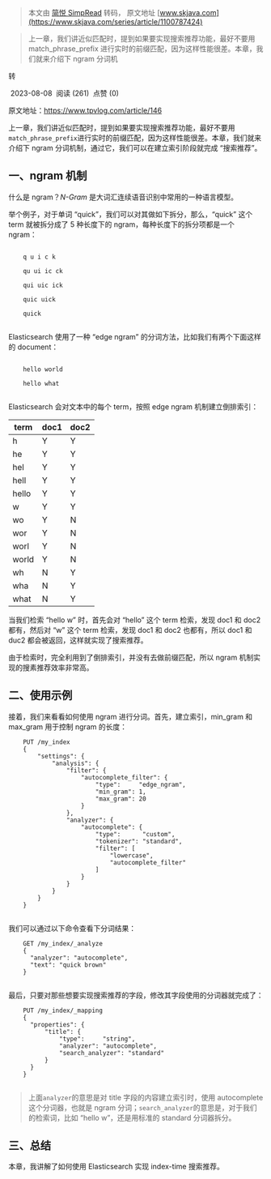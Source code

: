 > 本文由 [简悦 SimpRead](http://ksria.com/simpread/) 转码， 原文地址 [www.skjava.com](https://www.skjava.com/series/article/1100787424)

> 上一章，我们讲近似匹配时，提到如果要实现搜索推荐功能，最好不要用 match_phrase_prefix 进行实时的前缀匹配，因为这样性能很差。本章，我们就来介绍下 ngram 分词机

转

 2023-08-08  阅读 (261)  点赞 (0)

原文地址：https://www.tpvlog.com/article/146

上一章，我们讲近似匹配时，提到如果要实现搜索推荐功能，最好不要用`match_phrase_prefix`进行实时的前缀匹配，因为这样性能很差。本章，我们就来介绍下 ngram 分词机制，通过它，我们可以在建立索引阶段就完成 “搜索推荐”。

一、ngram 机制
----------

什么是 ngram？_N-Gram_ 是大词汇连续语音识别中常用的一种语言模型。

举个例子，对于单词 “quick”，我们可以对其做如下拆分，那么，“quick” 这个 term 就被拆分成了 5 种长度下的 ngram，每种长度下的拆分项都是一个 ngram：

```
    
    q u i c k
    
    qu ui ic ck
    
    qui uic ick
    
    quic uick
    
    quick


```

Elasticsearch 使用了一种 “edge ngram” 的分词方法，比如我们有两个下面这样的 document：

```
    
    hello world
    
    hello what


```

Elasticsearch 会对文本中的每个 term，按照 edge ngram 机制建立倒排索引：

<table><thead><tr><th>term</th><th>doc1</th><th>doc2</th></tr></thead><tbody><tr><td>h</td><td>Y</td><td>Y</td></tr><tr><td>he</td><td>Y</td><td>Y</td></tr><tr><td>hel</td><td>Y</td><td>Y</td></tr><tr><td>hell</td><td>Y</td><td>Y</td></tr><tr><td>hello</td><td>Y</td><td>Y</td></tr><tr><td>w</td><td>Y</td><td>Y</td></tr><tr><td>wo</td><td>Y</td><td>N</td></tr><tr><td>wor</td><td>Y</td><td>N</td></tr><tr><td>worl</td><td>Y</td><td>N</td></tr><tr><td>world</td><td>Y</td><td>N</td></tr><tr><td>wh</td><td>N</td><td>Y</td></tr><tr><td>wha</td><td>N</td><td>Y</td></tr><tr><td>what</td><td>N</td><td>Y</td></tr></tbody></table>

当我们检索 “hello w” 时，首先会对 “hello” 这个 term 检索，发现 doc1 和 doc2 都有，然后对 “w” 这个 term 检索，发现 doc1 和 doc2 也都有，所以 doc1 和 duc2 都会被返回，这样就实现了搜索推荐。

由于检索时，完全利用到了倒排索引，并没有去做前缀匹配，所以 ngram 机制实现的搜素推荐效率非常高。

二、使用示例
------

接着，我们来看看如何使用 ngram 进行分词。首先，建立索引，min_gram 和 max_gram 用于控制 ngram 的长度：

```
    PUT /my_index
    {
        "settings": {
            "analysis": {
                "filter": {
                    "autocomplete_filter": { 
                        "type":     "edge_ngram",
                        "min_gram": 1,
                        "max_gram": 20
                    }
                },
                "analyzer": {
                    "autocomplete": {
                        "type":      "custom",
                        "tokenizer": "standard",
                        "filter": [
                            "lowercase",
                            "autocomplete_filter" 
                        ]
                    }
                }
            }
        }
    }


```

我们可以通过以下命令查看下分词结果：

```
    GET /my_index/_analyze
    {
      "analyzer": "autocomplete",
      "text": "quick brown"
    }


```

最后，只要对那些想要实现搜索推荐的字段，修改其字段使用的分词器就完成了：

```
    PUT /my_index/_mapping
    {
      "properties": {
          "title": {
              "type":     "string",
              "analyzer": "autocomplete",
              "search_analyzer": "standard"
          }
      }
    }


```

> 上面`analyzer`的意思是对 title 字段的内容建立索引时，使用 autocomplete 这个分词器，也就是 ngram 分词；`search_analyzer`的意思是，对于我们的检索词，比如 “hello w”，还是用标准的 standard 分词器拆分。

三、总结
----

本章，我讲解了如何使用 Elasticsearch 实现 index-time 搜索推荐。